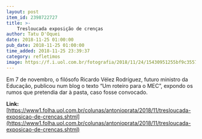 ```yaml
---
layout: post
item_id: 2398722727
title: >-
    Tresloucada exposição de crenças
author: Tatu D'Oquei
date: 2018-11-25 01:00:00
pub_date: 2018-11-25 01:00:00
time_added: 2018-11-25 23:39:37
category: refletimos
image: https://f.i.uol.com.br/fotografia/2018/11/24/15430951255bf9c3557498d_1543095125_3x2_xl.jpg
---
```


Em 7 de novembro, o filósofo Ricardo Vélez Rodríguez, futuro ministro da Educação, publicou num blog o texto “Um roteiro para o MEC”, expondo os rumos que pretendia dar à pasta, caso fosse convocado.

**Link:** [https://www1.folha.uol.com.br/colunas/antonioprata/2018/11/tresloucada-exposicao-de-crencas.shtml](https://www1.folha.uol.com.br/colunas/antonioprata/2018/11/tresloucada-exposicao-de-crencas.shtml)

